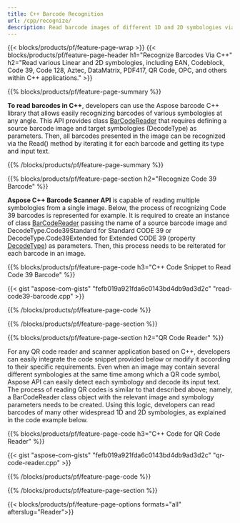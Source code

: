 ```yaml
---
title: C++ Barcode Recognition
url: /cpp/recognize/
description: Read barcode images of different 1D and 2D symbologies via C++ library
---
```


{{< blocks/products/pf/feature-page-wrap >}}
{{< blocks/products/pf/feature-page-header h1="Recognize Barcodes Via C++" h2="Read various Linear and 2D symbologies, including EAN, Codeblock, Code 39, Code 128, Aztec, DataMatrix, PDF417, QR Code, OPC, and others within C++ applications." >}}

{{% blocks/products/pf/feature-page-summary %}}

**To read barcodes in C++**, developers can use the Aspose barcode C++ library that allows easily recognizing barcodes of various symbologies at any angle. This API provides class [BarCodeReader](https://apireference.aspose.com/barcode/cpp/class/aspose.bar_code.bar_code_recognition.bar_code_reader) that requires defining a source barcode image and target symbologies (DecodeType) as parameters. Then, all barcodes presented in the image can be recognized via the Read() method by iterating it for each barcode and getting its type and input text.  

{{% /blocks/products/pf/feature-page-summary  %}}

{{% blocks/products/pf/feature-page-section  h2="Recognize Code 39 Barcode" %}}

**Aspose C++ Barcode Scanner API** is capable of reading multiple symbologies from a single image. Below, the process of recognizing Code 39 barcodes is represented for example. It is required to create an instance of class [BarCodeReader](https://apireference.aspose.com/barcode/cpp/aspose.barcode.recognition/barcodegenerator) passing the name of a source barcode image and DecodeType.Code39Standard for Standard CODE 39 or DecodeType.Code39Extended for Extended CODE 39 (property [DecodeType](https://apireference.aspose.com/barcode/cpp/class/aspose.bar_code.bar_code_recognition.decode_type)) as parameters. Then, this process needs to be reiterated for each barcode in an image. 

{{% blocks/products/pf/feature-page-code h3="C++ Code Snippet to Read Code 39 Barcode" %}}

{{< gist "aspose-com-gists" "fefb019a921fda6c0143bd4db9ad3d2c" "read-code39-barcode.cpp" >}}

{{% /blocks/products/pf/feature-page-code  %}}

{{% /blocks/products/pf/feature-page-section %}}

{{% blocks/products/pf/feature-page-section  h2="QR Code Reader" %}}

For any QR code reader and scanner application based on C++, developers can easily integrate the code snippet provided below or modify it according to their specific requirements. Even when an image may contain several different symbologies at the same time among which a QR code symbol, Aspose API can easily detect each symbology and decode its input text. The process of reading QR codes is similar to that described above; namely, a BarCodeReader class object with the relevant image and symbology parameters needs to be created. Using this logic, developers can read barcodes of many other widespread 1D and 2D symbologies, as explained in the code example below. 

{{% blocks/products/pf/feature-page-code h3="C++ Code for QR Code Reader" %}}

{{< gist "aspose-com-gists" "fefb019a921fda6c0143bd4db9ad3d2c" "qr-code-reader.cpp" >}}

{{% /blocks/products/pf/feature-page-code  %}}

{{% /blocks/products/pf/feature-page-section %}}

{{< blocks/products/pf/feature-page-options formats="all" afterslug="Reader">}}